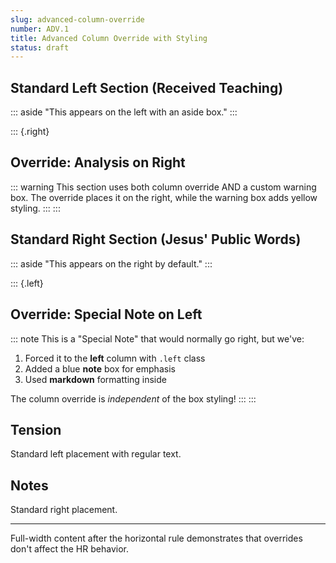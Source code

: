 ```yaml
---
slug: advanced-column-override
number: ADV.1
title: Advanced Column Override with Styling
status: draft
---
```


## Standard Left Section (Received Teaching)
::: aside
"This appears on the left with an aside box."
:::

::: {.right}
## Override: Analysis on Right
::: warning
This section uses both column override AND a custom warning box.
The override places it on the right, while the warning box adds yellow styling.
:::
:::

## Standard Right Section (Jesus' Public Words)
::: aside
"This appears on the right by default."
:::

::: {.left}
## Override: Special Note on Left
::: note
This is a "Special Note" that would normally go right, but we've:
1. Forced it to the **left** column with `.left` class
2. Added a blue **note** box for emphasis
3. Used **markdown** formatting inside

The column override is *independent* of the box styling!
:::
:::

## Tension
Standard left placement with regular text.

## Notes
Standard right placement.

---

Full-width content after the horizontal rule demonstrates that overrides don't affect the HR behavior.
